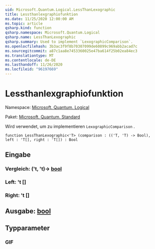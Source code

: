 ```yaml
---
uid: Microsoft.Quantum.Logical.LessThanLexographic
title: Lessthanlexgraphiofunktion
ms.date: 11/25/2020 12:00:00 AM
ms.topic: article
qsharp.kind: function
qsharp.namespace: Microsoft.Quantum.Logical
qsharp.name: LessThanLexographic
qsharp.summary: Used to implement `LexographicComparison`.
ms.openlocfilehash: 3b3ac3f9f8b70307099de60899c969abb2acad7c
ms.sourcegitcommit: a87c1aa8e7453360025e47ba614f25b02ea84ec3
ms.translationtype: MT
ms.contentlocale: de-DE
ms.lasthandoff: 11/26/2020
ms.locfileid: "96197669"
---
```

# <a name="lessthanlexographic-function"></a>Lessthanlexgraphiofunktion

Namespace: [Microsoft. Quantum. Logical](xref:Microsoft.Quantum.Logical)

Paket: [Microsoft. Quantum. Standard](https://nuget.org/packages/Microsoft.Quantum.Standard)


Wird verwendet, um zu implementieren `LexographicComparison` .

```qsharp
function LessThanLexographic<'T> (comparison : (('T, 'T) -> Bool), left : 'T[], right : 'T[]) : Bool
```


## <a name="input"></a>Eingabe

### <a name="comparison--tt---bool"></a>Vergleich: ('t, 't)-> [bool](xref:microsoft.quantum.lang-ref.bool)




### <a name="left--t"></a>Left: 't []




### <a name="right--t"></a>Right: 't []





## <a name="output--bool"></a>Ausgabe: [bool](xref:microsoft.quantum.lang-ref.bool)



## <a name="type-parameters"></a>Typparameter

### <a name="t"></a>GIF

